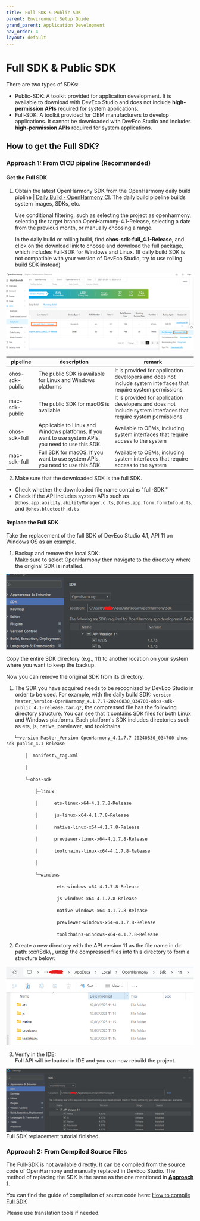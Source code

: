 ```yaml
---
title: Full SDK & Public SDK
parent: Environment Setup Guide
grand_parent: Application Development
nav_order: 4
layout: default
---
```


# Full SDK & Public SDK

There are two types of SDKs:

* Public-SDK: A toolkit provided for application development. It is available to download with DevEco Studio and does not include **high-permission APIs** required for system applications.  
* Full-SDK: A toolkit provided for OEM manufacturers to develop applications. It cannot be downloaded with DevEco Studio and includes **high-permission APIs** required for system applications.

## How to get the Full SDK?

### **Approach 1: From CICD pipeline (Recommended)**

#### Get the Full SDK

1. Obtain the latest OpenHarmony SDK from the OpenHarmony daily build pipline | [Daily Build - OpenHarmony CI](https://ci.openharmony.cn/workbench/cicd/dailybuild/dailylist). The daily build pipeline builds system images, SDKs, etc.  
   
   Use conditional filtering, such as selecting the project as openharmony, selecting the target branch OpenHarmony-4.1-Release, selecting a date from the previous month, or manually choosing a range.  
   
   In the daily build or rolling build, find **ohos-sdk-full_4.1-Release**, and click on the download link to choose and download the full package, which includes Full-SDK for Windows and Linux.  (If daily build SDK is not compatible with your version of DevEco Studio, try to use rolling build SDK instead)  
<img src='./images/image19.png'>  
 

| pipeline        | description                                                                                          | remark                                                                                                           |
| --------------- | ---------------------------------------------------------------------------------------------------- | ---------------------------------------------------------------------------------------------------------------- |
| ohos-sdk-public | The public SDK is available for Linux and Windows platforms                                          | It is provided for application developers and does not include system interfaces that require system permissions |
| mac-sdk-public  | The public SDK for macOS is available                                                                | It is provided for application developers and does not include system interfaces that require system permissions |
| ohos-sdk-full   | Applicable to Linux and Windows platforms. If you want to use system APIs, you need to use this SDK. | Available to OEMs, including system interfaces that require access to the system                                 |
| mac-sdk-full    | Full SDK for macOS. If you want to use system APIs, you need to use this SDK.                        | Available to OEMs, including system interfaces that require access to the system                                 |

2. Make sure that the downloaded SDK is the full SDK.  
- Check whether the downloaded file name contains "full-SDK."  
- Check if the API includes system APIs such as `@ohos.app.ability.abilityManager.d.ts`, `@ohos.app.form.formInfo.d.ts`, and `@ohos.bluetooth.d.ts` 

#### Replace the Full SDK

Take the replacement of the full SDK of DevEco Studio 4.1, API 11 on Windows OS as an example.

1. Backup and remove the local SDK:  
   Make sure to select OpenHarmony then navigate to the directory where the original SDK is installed.
<img src='./images/image20.png'>  



Copy the entire SDK directory (e.g., 11) to another location on your system where you want to keep the backup.

Now you can remove the original SDK from its directory.

1. The SDK you have acquired needs to be recognized by DevEco Studio in order to be used. 
For example, with the daily build SDK: `version-Master_Version-OpenHarmony_4.1.7.7-20240830_034700-ohos-sdk-public_4.1-release.tar.gz`, the compressed file has the following directory structure. 
You can see that it contains SDK files for both Linux and Windows platforms. Each platform's SDK includes directories such as ets, js, native, previewer, and toolchains.
```
   └─version-Master_Version-OpenHarmony_4.1.7.7-20240830_034700-ohos-sdk-public_4.1-Release
   
       │  manifest\_tag.xml
       
       │
       
       └─ohos-sdk
       
           ├─linux
       
           │      ets-linux-x64-4.1.7.8-Release
       
           │      js-linux-x64-4.1.7.8-Release
       
           │      native-linux-x64-4.1.7.8-Release
       
           │      previewer-linux-x64-4.1.7.8-Release
       
           │      toolchains-linux-x64-4.1.7.8-Release
       
           │
       
           └─windows
       
                   ets-windows-x64-4.1.7.8-Release
       
                   js-windows-x64-4.1.7.8-Release
       
                   native-windows-x64-4.1.7.8-Release
       
                   previewer-windows-x64-4.1.7.8-Release
       
                   toolchains-windows-x64-4.1.7.8-Release
```
2. Create a new directory with the API version 11  as the file name in dir path: xxx\\Sdk\\ , unzip the compressed files  into this directory to form a structure below:
<img src='./images/image21.png'>  

3. Verify in the IDE:  
   Full API will be loaded in IDE and you can now rebuild the project.  
<img src='./images/image24.png'>  
Full SDK replacement tutorial finished.

### **Approach 2: From Compiled Source Files**

The Full-SDK is not available directly. It can be compiled from the source code of OpenHarmony and manually replaced in DevEco Studio. The method of replacing the SDK is the same as the one mentioned in [**Approach 1**](#approach-1-from-cicd-pipeline-recommended).

You can find the guide  of compilation of source code here: [How to compile Full SDK](https://gitee.com/openharmony/docs/blob/OpenHarmony-3.2-Release/zh-cn/application-dev/quick-start/full-sdk-compile-guide.md#%E7%BC%96%E8%AF%91full-sdk)

Please use translation tools if needed.

<div style="margin-top: 50px;"></div>